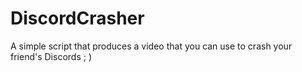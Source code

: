 # DiscordCrasher
A simple script that produces a video that you can use to crash your friend's Discords ; )
